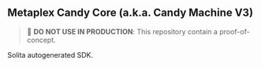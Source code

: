 ## Metaplex Candy Core (a.k.a. Candy Machine V3)

> 🛑 **DO NOT USE IN PRODUCTION**: This repository contain a proof-of-concept.

Solita autogenerated  SDK.
